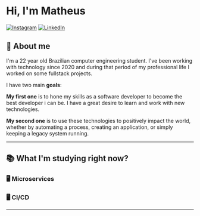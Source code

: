 # Hi, I'm Matheus

[![Instagram][instagram-shield]][instagram-url]
[![LinkedIn][linkedin-shield]][linkedin-url]

## 👦 **About me**
I'm a 22 year old Brazilian computer engineering student. I've been working with technology since 2020 and during that period of my professional life I worked on some fullstack projects.

I have two main **goals**:

**My first one** is to hone my skills as a software developer to become the best developer i can be. I have a great desire to learn and work with new technologies.

**My second one** is to use these technologies to positively impact the world, whether by automating a process, creating an application, or simply keeping a legacy system running.

---
## 📚 What I'm studying right now?

### 🖥️ **Microservices**

### 🖥️ **CI/CD**

---

<!--- Shields -->
[linkedin-shield]: https://img.shields.io/badge/LinkedIn-074F97?&style=for-the-badge&logo=LinkedIn&logoColor=white

[instagram-shield]: https://img.shields.io/badge/Instagram-A5112D?&style=for-the-badge&logo=Instagram&logoColor=white


<!--- Urls ---->
[linkedin-url]: https://www.linkedin.com/in/matheus-oliveira-2409/
[instagram-url]: https://www.instagram.com/maath_eeuus.me/
[homuai-url]: https://homuai.com
